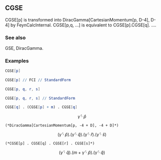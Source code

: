 ##  CGSE 

CGSE[p] is transformed into DiracGamma[CartesianMomentum[p, D-4], D-4] by FeynCalcInternal. CGSE[p,q, ...] is equivalent to CGSE[p].CGSE[q]. ....

###  See also 

GSE, DiracGamma.

###  Examples 

```mathematica
CGSE[p] 
 
CGSE[p] // FCI // StandardForm 
 
CGSE[p, q, r, s] 
 
CGSE[p, q, r, s] // StandardForm 
 
CGSE[q] . (CGSE[p] + m) . CGSE[q]
```

$$\hat{\gamma }\cdot \hat{p}$$

```
(*DiracGamma[CartesianMomentum[p, -4 + D], -4 + D]*)
```

$$\left(\hat{\gamma }\cdot \hat{p}\right).\left(\hat{\gamma }\cdot \hat{q}\right).\left(\hat{\gamma }\cdot \hat{r}\right).\left(\hat{\gamma }\cdot \hat{s}\right)$$

```
(*CGSE[p] . CGSE[q] . CGSE[r] . CGSE[s]*)
```

$$\left(\hat{\gamma }\cdot \hat{q}\right).\left(m+\hat{\gamma }\cdot \hat{p}\right).\left(\hat{\gamma }\cdot \hat{q}\right)$$